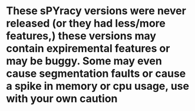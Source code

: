 # These sPYracy versions were never released (or they had less/more features,) these versions may contain expiremental features or may be buggy. Some may even cause segmentation faults or cause a spike in memory or cpu usage, use with your own caution
